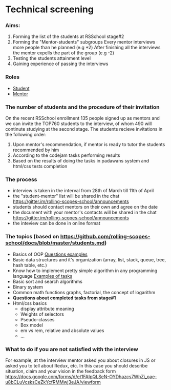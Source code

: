 # Technical screening 

### Aims:
1) Forming the list of the students at RSSchool stage#2
2) Forming the "Mentor-students" subgroups
Every mentor interviews more people than he planned (e.g +2)
After finishing all the interviews the mentor expells the part of the group (e.g -2)
3) Testing the students attainment level
4) Gaining experience of passing the interviews

### Roles
- [Student](https://github.com/rolling-scopes-school/docs/blob/master/students.md)
- [Mentor](https://github.com/rolling-scopes-school/docs/blob/master/mentors.md)

### The number of students and the procedure of their invitation 
On the recent RSSchool enrollment 135 people signed up as mentors and we can invite the TOP760 students to the interview, of whom 490 will continute studying at the second stage.
The students recieve invitations in the following order:  
 1. Upon mentor's recommendation, if mentor is ready to tutor the students recommended by him
 2. According to the codejam tasks performing results
 3. Based on the results of doing the tasks in padawans system and html/css tests completion

### The process
- interview is taken in the interval from 28th of March till 11th of April
- the "student-mentor" list will be shared in the chat https://gitter.im/rolling-scopes-school/announcements
- students should contact mentors on their own and agree on the date 
- the document with your mentor's contacts will be shared in the chat https://gitter.im/rolling-scopes-school/announcements 
- the inteview can be done in online format

### The topics (based on https://github.com/rolling-scopes-school/docs/blob/master/students.md)
  - Basics of OOP [Questions examples](https://habrahabr.ru/post/345658/)
  - Basic data structures and it's organization (array, list, stack, queue, tree, hash table, etc.)
  - Know how to implement pretty simple algorithm in any programming language [Examples of tasks](  
http://www.codewars.com/kata/search/java?q=&r%5B%5D=-7&tags=Algorithms&beta=false)
  - Basic sort and search algorithms
  - Binary system
  - Common math functions graphs, factorial, the concept of logarithm
  - **Questions about completed tasks from stage#1** 
  - Html/css basics
      - display attribute meaning
      - Weights of selectors
      - Pseudo-classes
      - Box model 
      - em vs rem, relative and absolute values
      - ...

### What to do if you are not satisfied with the interview 
For example, at the interview mentor asked you about closures in JS or asked you to tell about Redux, etc.
In this case you should describe situation, claim and your vision in the feedback form  https://docs.google.com/forms/d/e/1FAIpQLSeN-OYDhazcs7WhZi_oae-u8bCLuVcsksCeZkYcfRMMwj3eJA/viewform





